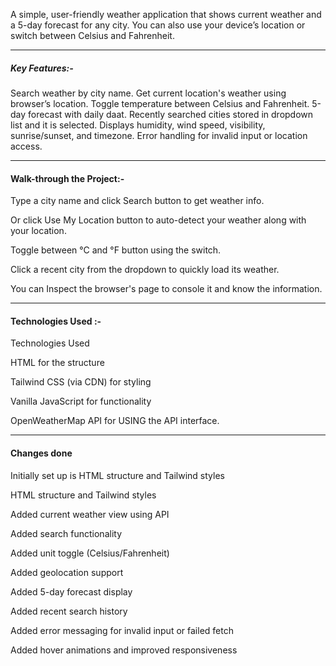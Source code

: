 
A simple, user-friendly weather application that shows current weather and a 5-day forecast for any city. You can also use your device’s location or switch between Celsius and Fahrenheit.

---------------------------------------------------------------------------------------------------------
##### Key Features:-

Search weather by city name.
Get current location's weather using browser’s location.
Toggle temperature between Celsius and Fahrenheit.
5-day forecast with daily daat.
Recently searched cities stored in dropdown list and it is selected.
Displays humidity, wind speed, visibility, sunrise/sunset, and timezone.
Error handling for invalid input or location access.

-----------------------------------------------------------------------------------------------------------
#### Walk-through the Project:-

Type a city name and click Search button to get weather info.

Or click Use My Location button to auto-detect your weather along with your location.

Toggle between °C and °F button using the switch.

Click a recent city from the dropdown to quickly load its weather.

You can Inspect the browser's page to console it and know the information.

-----------------------------------------------------------------------------------------------------------

#### Technologies Used :- 

Technologies Used

HTML for the structure

Tailwind CSS (via CDN) for styling

Vanilla JavaScript for functionality

OpenWeatherMap API for USING the API interface.

-------------------------------------------------------------------------------------------------------------

#### Changes done

Initially set up is HTML structure and Tailwind styles

HTML structure and Tailwind styles

Added current weather view using API

Added search functionality

Added unit toggle (Celsius/Fahrenheit)

Added geolocation support

Added 5-day forecast display

Added recent search history

Added error messaging for invalid input or failed fetch

Added hover animations and improved responsiveness

